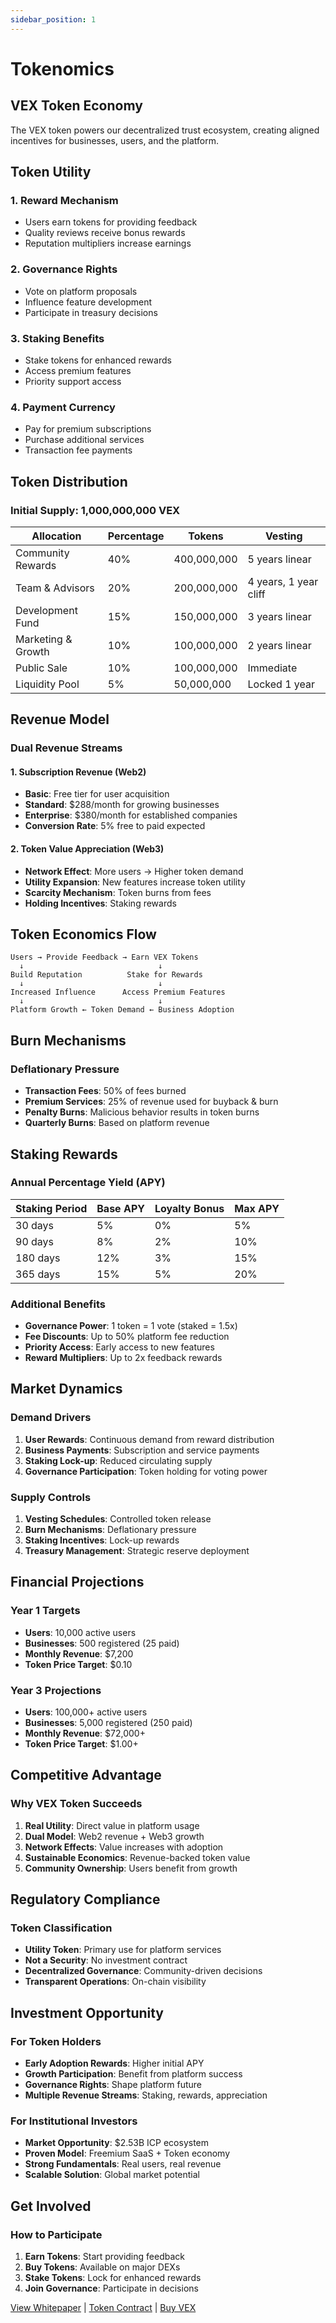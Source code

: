 ```yaml
---
sidebar_position: 1
---
```


# Tokenomics

## VEX Token Economy

The VEX token powers our decentralized trust ecosystem, creating aligned incentives for businesses, users, and the platform.

## Token Utility

### 1. Reward Mechanism
- Users earn tokens for providing feedback
- Quality reviews receive bonus rewards
- Reputation multipliers increase earnings

### 2. Governance Rights
- Vote on platform proposals
- Influence feature development
- Participate in treasury decisions

### 3. Staking Benefits
- Stake tokens for enhanced rewards
- Access premium features
- Priority support access

### 4. Payment Currency
- Pay for premium subscriptions
- Purchase additional services
- Transaction fee payments

## Token Distribution

<div style={{background: '#f7f7f7', padding: '2rem', borderRadius: '12px', marginBottom: '2rem'}}>

### Initial Supply: 1,000,000,000 VEX

| Allocation | Percentage | Tokens | Vesting |
|------------|-----------|--------|---------|
| Community Rewards | 40% | 400,000,000 | 5 years linear |
| Team & Advisors | 20% | 200,000,000 | 4 years, 1 year cliff |
| Development Fund | 15% | 150,000,000 | 3 years linear |
| Marketing & Growth | 10% | 100,000,000 | 2 years linear |
| Public Sale | 10% | 100,000,000 | Immediate |
| Liquidity Pool | 5% | 50,000,000 | Locked 1 year |

</div>

## Revenue Model

### Dual Revenue Streams

#### 1. Subscription Revenue (Web2)
- **Basic**: Free tier for user acquisition
- **Standard**: $288/month for growing businesses
- **Enterprise**: $380/month for established companies
- **Conversion Rate**: 5% free to paid expected

#### 2. Token Value Appreciation (Web3)
- **Network Effect**: More users → Higher token demand
- **Utility Expansion**: New features increase token utility
- **Scarcity Mechanism**: Token burns from fees
- **Holding Incentives**: Staking rewards

## Token Economics Flow

```
Users → Provide Feedback → Earn VEX Tokens
  ↓                              ↓
Build Reputation          Stake for Rewards
  ↓                              ↓
Increased Influence      Access Premium Features
  ↓                              ↓
Platform Growth ← Token Demand ← Business Adoption
```

## Burn Mechanisms

### Deflationary Pressure
- **Transaction Fees**: 50% of fees burned
- **Premium Services**: 25% of revenue used for buyback & burn
- **Penalty Burns**: Malicious behavior results in token burns
- **Quarterly Burns**: Based on platform revenue

## Staking Rewards

### Annual Percentage Yield (APY)

| Staking Period | Base APY | Loyalty Bonus | Max APY |
|---------------|----------|---------------|---------|
| 30 days | 5% | 0% | 5% |
| 90 days | 8% | 2% | 10% |
| 180 days | 12% | 3% | 15% |
| 365 days | 15% | 5% | 20% |

### Additional Benefits
- **Governance Power**: 1 token = 1 vote (staked = 1.5x)
- **Fee Discounts**: Up to 50% platform fee reduction
- **Priority Access**: Early access to new features
- **Reward Multipliers**: Up to 2x feedback rewards

## Market Dynamics

### Demand Drivers
1. **User Rewards**: Continuous demand from reward distribution
2. **Business Payments**: Subscription and service payments
3. **Staking Lock-up**: Reduced circulating supply
4. **Governance Participation**: Token holding for voting power

### Supply Controls
1. **Vesting Schedules**: Controlled token release
2. **Burn Mechanisms**: Deflationary pressure
3. **Staking Incentives**: Lock-up rewards
4. **Treasury Management**: Strategic reserve deployment

## Financial Projections

### Year 1 Targets
- **Users**: 10,000 active users
- **Businesses**: 500 registered (25 paid)
- **Monthly Revenue**: $7,200
- **Token Price Target**: $0.10

### Year 3 Projections
- **Users**: 100,000+ active users
- **Businesses**: 5,000 registered (250 paid)
- **Monthly Revenue**: $72,000+
- **Token Price Target**: $1.00+

## Competitive Advantage

### Why VEX Token Succeeds

1. **Real Utility**: Direct value in platform usage
2. **Dual Model**: Web2 revenue + Web3 growth
3. **Network Effects**: Value increases with adoption
4. **Sustainable Economics**: Revenue-backed token value
5. **Community Ownership**: Users benefit from growth

## Regulatory Compliance

### Token Classification
- **Utility Token**: Primary use for platform services
- **Not a Security**: No investment contract
- **Decentralized Governance**: Community-driven decisions
- **Transparent Operations**: On-chain visibility

## Investment Opportunity

### For Token Holders
- **Early Adoption Rewards**: Higher initial APY
- **Growth Participation**: Benefit from platform success
- **Governance Rights**: Shape platform future
- **Multiple Revenue Streams**: Staking, rewards, appreciation

### For Institutional Investors
- **Market Opportunity**: $2.53B ICP ecosystem
- **Proven Model**: Freemium SaaS + Token economy
- **Strong Fundamentals**: Real users, real revenue
- **Scalable Solution**: Global market potential

## Get Involved

### How to Participate

1. **Earn Tokens**: Start providing feedback
2. **Buy Tokens**: Available on major DEXs
3. **Stake Tokens**: Lock for enhanced rewards
4. **Join Governance**: Participate in decisions

[View Whitepaper](#) | [Token Contract](#) | [Buy VEX](#)